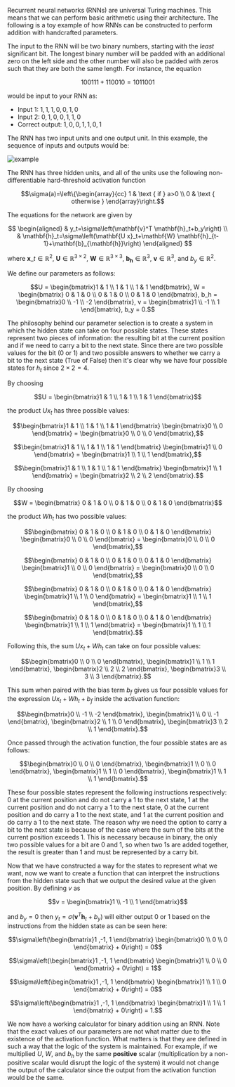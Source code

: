Recurrent neural networks (RNNs) are universal Turing machines. This means that we can perform basic arithmetic using their architecture. The following is a toy example of how RNNs can be constructed to perform addition with handcrafted parameters.

The input to the RNN will be two binary numbers, starting with the *least* significant bit. The longest binary number will be padded with an additional zero on the left side and the other number will also be padded with zeros such that they are both the same length. For instance, the equation

$$
100111+110010=1011001
$$

would be input to your RNN as:
- Input 1: $1, 1, 1,0,0,1,0$
- Input 2: $0,1,0,0,1,1,0$
- Correct output: $1,0,0,1,1,0,1$

The RNN has two input units and one output unit. In this example, the sequence of inputs and outputs would be:

![example](https://user-images.githubusercontent.com/29025503/214734148-7a9157df-d225-48b4-8080-8c5f0434c97c.png)


The RNN has three hidden units, and all of the units use the following non-differentiable hard-threshold activation function

```math
\sigma(a)=\left\{\begin{array}{cc}
1 & \text { if } a>0 \\
0 & \text { otherwise }
\end{array}\right.
```

The equations for the network are given by

$$
\begin{aligned}
& y_t=\sigma\left(\mathbf{v}^T \mathbf{h}_t+b_y\right) \\
& \mathbf{h}_t=\sigma\left(\mathbf{U x}_t+\mathbf{W} \mathbf{h}_{t-1}+\mathbf{b}_{\mathbf{h}}\right)
\end{aligned}
$$

where $\mathbf{x}\_t \in \mathbb{R}^2$, $\mathbf{U} \in \mathbb{R}^{3 \times 2}$, $\mathbf{W} \in \mathbb{R}^{3 \times 3}$, $\mathbf{b}_{\mathbf{h}} \in \mathbb{R}^3$, $\mathbf{v} \in \mathbb{R}^3$, and $b_y \in \mathbb{R}^2$.

We define our parameters as follows:

```math
U = \begin{bmatrix}1 & 1 \\ 1 & 1 \\ 1 & 1 \end{bmatrix}, W = \begin{bmatrix} 0 & 1 & 0 \\ 0 & 1 & 0 \\ 0 & 1 & 0 \end{bmatrix}, b_h = \begin{bmatrix}0 \\ -1 \\ -2 \end{bmatrix}, v = \begin{bmatrix}1 \\ -1 \\ 1 \end{bmatrix}, b_y = 0.
```

The philosophy behind our parameter selection is to create a system in which the hidden state can take on four possible states. These states represent two pieces of information: the resulting bit at the current position and if we need to carry a bit to the next state. Since there are two possible values for the bit (0 or 1) and two possible answers to whether we carry a bit to the next state (True of False) then it's clear why we have four possible states for $h_t$ since $2\times2=4$.

By choosing 

```math
U = \begin{bmatrix}1 & 1 \\ 1 & 1 \\ 1 & 1 \end{bmatrix}
```

the product $Ux_t$ has three possible values:

```math
\begin{bmatrix}1 & 1 \\ 1 & 1 \\ 1 & 1 \end{bmatrix} \begin{bmatrix}0 \\ 0 \end{bmatrix} = \begin{bmatrix}0 \\ 0 \\ 0 \end{bmatrix},
```

```math
\begin{bmatrix}1 & 1 \\ 1 & 1 \\ 1 & 1 \end{bmatrix} \begin{bmatrix}1 \\ 0 \end{bmatrix} = \begin{bmatrix}1 \\ 1 \\ 1 \end{bmatrix},
```

```math
\begin{bmatrix}1 & 1 \\ 1 & 1 \\ 1 & 1 \end{bmatrix} \begin{bmatrix}1 \\ 1 \end{bmatrix} = \begin{bmatrix}2 \\ 2 \\ 2 \end{bmatrix}.
```

By choosing 

```math
W = \begin{bmatrix} 0 & 1 & 0 \\ 0 & 1 & 0 \\ 0 & 1 & 0 \end{bmatrix}
```

the product $Wh_t$ has two possible values:

```math
\begin{bmatrix} 0 & 1 & 0 \\ 0 & 1 & 0 \\ 0 & 1 & 0 \end{bmatrix} \begin{bmatrix}0 \\ 0 \\ 0 \end{bmatrix} = \begin{bmatrix}0 \\ 0 \\ 0 \end{bmatrix},
```

```math
\begin{bmatrix} 0 & 1 & 0 \\ 0 & 1 & 0 \\ 0 & 1 & 0 \end{bmatrix} \begin{bmatrix}1 \\ 0 \\ 0 \end{bmatrix} = \begin{bmatrix}0 \\ 0 \\ 0 \end{bmatrix},
```

```math
\begin{bmatrix} 0 & 1 & 0 \\ 0 & 1 & 0 \\ 0 & 1 & 0 \end{bmatrix} \begin{bmatrix}1 \\ 1 \\ 0 \end{bmatrix} = \begin{bmatrix}1 \\ 1 \\ 1 \end{bmatrix},
```

```math
\begin{bmatrix} 0 & 1 & 0 \\ 0 & 1 & 0 \\ 0 & 1 & 0 \end{bmatrix} \begin{bmatrix}1 \\ 1 \\ 1 \end{bmatrix} = \begin{bmatrix}1 \\ 1 \\ 1 \end{bmatrix}.
```

Following this, the sum $Ux_t + Wh_t$ can take on four possible values: 
```math
\begin{bmatrix}0 \\ 0 \\ 0 \end{bmatrix}, \begin{bmatrix}1 \\ 1 \\ 1 \end{bmatrix}, \begin{bmatrix}2 \\ 2 \\ 2 \end{bmatrix}, \begin{bmatrix}3 \\ 3 \\ 3 \end{bmatrix}.
```

This sum when paired with the bias term $b_f$ gives us four possible values for the expression $Ux_t + Wh_t + b_f$ inside the activation function: 

```math
\begin{bmatrix}0 \\ -1 \\ -2 \end{bmatrix}, \begin{bmatrix}1 \\ 0 \\ -1 \end{bmatrix}, \begin{bmatrix}2 \\ 1 \\ 0 \end{bmatrix}, \begin{bmatrix}3 \\ 2 \\ 1 \end{bmatrix}.
```

Once passed through the activation function, the four possible states are as follows:

```math
\begin{bmatrix}0 \\ 0 \\ 0 \end{bmatrix}, \begin{bmatrix}1 \\ 0 \\ 0 \end{bmatrix}, \begin{bmatrix}1 \\ 1 \\ 0 \end{bmatrix}, \begin{bmatrix}1 \\ 1 \\ 1 \end{bmatrix}.
```

These four possible states represent the following instructions respectively: 0 at the current position and do not carry a 1 to the next state, 1 at the current position and do not carry a 1 to the next state, 0 at the current position and do carry a 1 to the next state, and 1 at the current position and do carry a 1 to the next state. The reason why we need the option to carry a bit to the next state is because of the case where the sum of the bits at the current position exceeds 1. This is necessary because in binary, the only two possible values for a bit are 0 and 1, so when two 1s are added together, the result is greater than 1 and must be represented by a carry bit.

Now that we have constructed a way for the states to represent what we want, now we want to create a function that can interpret the instructions from the hidden state such that we output the desired value at the given position. By defining $v$ as 

```math
v = \begin{bmatrix}1 \\ -1 \\ 1 \end{bmatrix}
```
and $b_y = 0$ then $y_t=\sigma\left(\mathbf{v}^T \mathbf{h}_t+b_y\right)$ will either output $0$ or $1$ based on the instructions from the hidden state as can be seen here:

```math
\sigma\left(\begin{bmatrix}1 ,-1, 1 \end{bmatrix} \begin{bmatrix}0 \\ 0 \\ 0 \end{bmatrix} + 0\right) = 0
```

```math
\sigma\left(\begin{bmatrix}1 ,-1, 1 \end{bmatrix} \begin{bmatrix}1 \\ 0 \\ 0 \end{bmatrix} + 0\right) = 1
```

```math
\sigma\left(\begin{bmatrix}1 ,-1, 1 \end{bmatrix} \begin{bmatrix}1 \\ 1 \\ 0 \end{bmatrix} + 0\right) = 0
```

```math
\sigma\left(\begin{bmatrix}1 ,-1, 1 \end{bmatrix} \begin{bmatrix}1 \\ 1 \\ 1 \end{bmatrix} + 0\right) = 1.
```

We now have a working calculator for binary addition using an RNN. Note that the exact values of our parameters are not what matter due to the existence of the activation function. What matters is that they are defined in such a way that the logic of the system is maintained. For example, if we multiplied $U$, $W$, and $b_h$ by the same **positive** scalar (multiplication by a non-positive scalar would disrupt the logic of the system) it would not change the output of the calculator since the output from the activation function would be the same.
